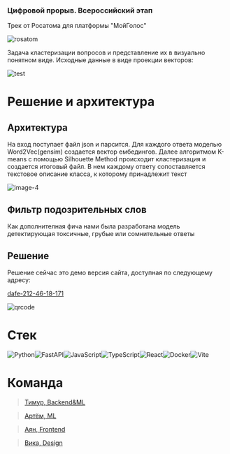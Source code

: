 ### Цифровой прорыв. Всероссийский этап

Трек от Росатома для платформы "МойГолос"

![rosatom](https://github.com/cradmlozzer/my_voice_db/assets/108126763/d762933e-c5a2-4ce8-893a-a9f318cb5b67)

Задача кластеризации вопросов и представление их в визуально понятном виде. Исходные данные в виде проекции векторов:

![test](https://github.com/cradmlozzer/my_voice_db/assets/108126763/8bf7d462-a8bd-4d34-a64c-0c8d500e9d67)


# Решение и архитектура

## Архитектура

На вход поступает файл json и парсится. Для каждого ответа моделью Word2Vec(gensim) создается вектор ембедингов. Далее алгоритмом K-means с помощью Silhouette Method происходит кластеризация и создается итоговый файл. В нем каждому ответу сопоставляется текстовое описание класса, к которому принадлежит текст

![image-4](https://github.com/cradmlozzer/my_voice_db/assets/108126763/72bdeadf-8f2f-49d1-9c56-74ad0cf28fc2)

## Фильтр подозрительных слов

Как дополнителная фича нами была разработана модель детектирующая токсичные, грубые или сомнительные ответы

## Решение

Решение сейчас это демо версия сайта, доступная по следующему адресу:

[dafe-212-46-18-171](https://dafe-212-46-18-171.ngrok-free.app)

![qrcode](https://github.com/cradmlozzer/my_voice_db/assets/108126763/9c147dc7-2ea6-4d8f-bbbd-aee3337c6380)


# Стек

![Python](https://img.shields.io/badge/python-3670A0?style=for-the-badge&logo=python&logoColor=ffdd54)![FastAPI](https://img.shields.io/badge/FastAPI-005571?style=for-the-badge&logo=fastapi)![JavaScript](https://img.shields.io/badge/javascript-%23323330.svg?style=for-the-badge&logo=javascript&logoColor=%23F7DF1E)![TypeScript](https://img.shields.io/badge/typescript-%23007ACC.svg?style=for-the-badge&logo=typescript&logoColor=white)![React](https://img.shields.io/badge/react-%2320232a.svg?style=for-the-badge&logo=react&logoColor=%2361DAFB)![Docker](https://img.shields.io/badge/docker-%230db7ed.svg?style=for-the-badge&logo=docker&logoColor=white)![Vite](https://img.shields.io/badge/vite-%23646CFF.svg?style=for-the-badge&logo=vite&logoColor=white)

# Команда

>[Тимур, Backend&ML](https://t.me/goddesu)

>[Артём, ML](https://t.me/cradm_lozzer)

>[Аян, Frontend](https://t.me/vladtesla)

>[Вика, Design](https://t.me/victoriaburnasheva)
